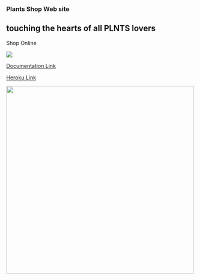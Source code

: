 ### Plants Shop Web site
## touching the hearts of all PLNTS lovers
Shop Online

![](https://im3.ezgif.com/tmp/ezgif-3-ba87d1c120.gif)

[Documentation Link](https://app.swaggerhub.com/apis/None372/api-documentation/1.0)

[Heroku Link](https://plantshop-web-final.herokuapp.com/)

<img src="![2022-06-02_174423](https://user-images.githubusercontent.com/81027613/171626864-93f74c8b-f4ca-4d26-bca6-60716cbc1aba.png)" width="500">
